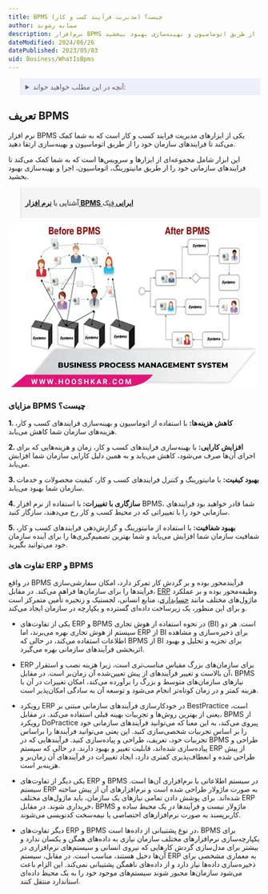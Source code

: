 ```yaml
---
title: BPMS (مدیریت فرآیند کسب و کار) چیست؟
author: سمانه رشوند
description: نرم‌افزار BPMS یکی از ابزارهای مدیریت فرایند کسب و کار است که به شما کمک می‌کند تا فرایندهای سازمان خود را از طریق اتوماسیون و بهینه‌سازی بهبود ببخشید.
dateModified: 2024/06/26
datePublished: 2023/05/03
uid: Business/WhatIsBpms
---
```


<blockquote style="background-color:#eeeefc; padding:0.5rem">

<details>
  <summary>آنچه در این مطلب خواهید خواند:</summary>
  <ul>
    <li>تعریف BPMS</li>
    <li>مزایای BPMS چیست؟</li>
    <li>تفاوت های ERP و BPMS</li>
  </ul>
</details>

</blockquote>

## تعریف BPMS

نرم افزار BPMS یکی از ابزارهای مدیریت فرایند کسب و کار است که به شما کمک می‌کند تا فرایندهای سازمان خود را از طریق اتوماسیون و بهینه‌سازی ارتقا دهید.

این ابزار شامل مجموعه‌ای از ابزارها و سرویس‌ها است که به شما کمک می‌کند تا فرایندهای سازمانی خود را از طریق مانیتورینگ، اتوماسیون، اجرا و بهینه‌سازی بهبود بخشید.

<blockquote style="background-color:#f5f5f5; padding:0.5rem">
<p><strong>آشنایی با <a href="https://www.hooshkar.com/Software/Fennec/Module/BPMS" target="_blank">نرم افزار BPMS ایرانی 
</a>فِنِک</p></strong></blockquote>


![Business Process Management System](./Images/BPMS.webp)

### مزایای BPMS چیست؟

**1. کاهش هزینه‌ها:** با استفاده از اتوماسیون و بهینه‌سازی فرایندهای کسب و کار، هزینه‌های سازمان شما کاهش می‌یابد.

**2. افزایش کارایی:** با بهینه‌سازی فرایندهای کسب و کار، زمان و هزینه‌هایی که برای اجرای آن‌ها صرف می‌شود، کاهش می‌یابد و به همین دلیل کارایی سازمان شما افزایش می‌یابد.

**3. بهبود کیفیت:** با مانیتورینگ و کنترل فرایندهای کسب و کار، کیفیت محصولات و خدمات سازمان شما بهبود می‌یابد.

**4. سازگاری با تغییرات:** با استفاده از نرم افزار BPMS، شما قادر خواهید بود فرایندهای سازمانی خود را با تغییراتی که در محیط کسب و کار رخ می‌دهند، سازگار کنید.

**5. بهبود شفافیت:** با استفاده از مانیتورینگ و گزارش‌دهی فرایندهای کسب و کار، شفافیت سازمان شما افزایش می‌یابد و شما بهترین تصمیم‌گیری‌ها را برای آینده سازمان خود می‌توانید بگیرید.

### تفاوت های ERP و BPMS

در واقع BPMS فرآیندمحور بوده و بر گردش کار تمرکز دارد، امکان سفارشی‌سازی فرآیندها را برای سازمان‌ها فراهم می‌کند. در مقابل، <a href="https://www.hooshkar.com/Wiki/Business/WhatIsErp" target="_blank">ERP</a> وظیفه‌محور بوده و بر عملکرد ماژول‌های مختلف مانند <a href="https://www.hooshkar.com/Software/Sayan/Module/Accounting" target="_blank">حسابداری</a>، منابع انسانی، لجستیک و زنجیره تأمین متمرکز است و برای این منظور، یک زیرساخت داده‌ای گسترده و یکپارچه در سازمان ایجاد می‌کند.

-	یکی از تفاوت‌های ERP و BPMS در نحوه استفاده از هوش تجاری (BI) است. هر دو سیستم از هوش تجاری بهره می‌برند، اما ERP از BI برای ذخیره‌سازی و مشاهده اطلاعات استفاده می‌کند، در حالی که BPMS از BI برای تجزیه و تحلیل و بهبود اثربخشی فرآیندهای سازمانی بهره می‌گیرد.

-	ERP برای سازمان‌های بزرگ‌ مقیاس مناسب‌تری است، زیرا هزینه نصب و استقرار آن بالاست و تغییر فرآیندهای از پیش تعیین‌شده آن زمان‌بر است. در مقابل، BPMS نیازهای سازمان‌های متوسط و بزرگ را برآورده می‌کند، امکان تغییرات در آن با هزینه کمتر و در زمان کوتاه‌تر انجام می‌شود و توسعه آن به سادگی امکان‌پذیر است.

-	رویکرد ERP در خودکارسازی فرآیندهای سازمانی مبتنی بر BestPractice است، یعنی از بهترین روش‌ها و تجربیات بهینه قبلی استفاده می‌کند. در مقابل،  BPMS از رویکرد DoPractice پیروی می‌کند، به این معنا که می‌توانید فرآیندهای سازمانی خود را بر اساس تجربیات شخصی‌سازی کنید. این یعنی می‌توانید فرآیندها را براساس تجربیات خود، تعریف، طراحی و پیاده‌سازی کنید. فرآیندهایی که در BPMS طراحی و پیاده‌سازی شده‌اند، قابلیت تغییر و بهبود دارند. در حالی که سیستم ERP از پیش طراحی شده و انعطاف‌پذیری کمتری دارد، ایجاد تغییرات در فرآیندهای آن زمان‌بر و هزینه‌بر است.

-	یکی دیگر از تفاوت‌های ERP و BPMS در سیستم اطلاعاتی یا نرم‌افزاری آن‌ها است. سیستم ERP به صورت ماژولار طراحی شده است و نرم‌افزارهای آن از پیش ساخته شده‌اند. برای پوشش دادن تمامی نیازهای یک سازمان، باید ماژول‌های مختلف ERP خریداری شوند. در مقابل، BPMS ماژولار نیست و فرآیندها در یک محیط ساده و کاربرپسند به صورت نرم‌افزارهای اختصاصی یا نیمه‌سخت کدنویسی می‌شوند.

-	دیگر تفاوت‌های ERP و BPMS در نوع پشتیبانی از داده‌ها است، BPMS برای یکپارچه‌سازی نرم‌افزارهای مختلف سازمان نیازی به داده‌های همگن و یکسان ندارد و بیشتر برای مدل‌سازی گردش کارهایی که نیروی انسانی و سیستم‌های نرم‌افزاری در آن‌ها دخیل هستند، مناسب است. در مقابل، سیستم ERP به معماری مشخصی برای ذخیره‌سازی داده‌ها نیاز دارد و از داده‌های ناهمگن پشتیبانی نمی‌کند. این الزام باعث می‌شود سازمان‌ها مجبور شوند سیستم‌های موجود خود را به یک محیط داده‌ای استاندارد منتقل کنند.
